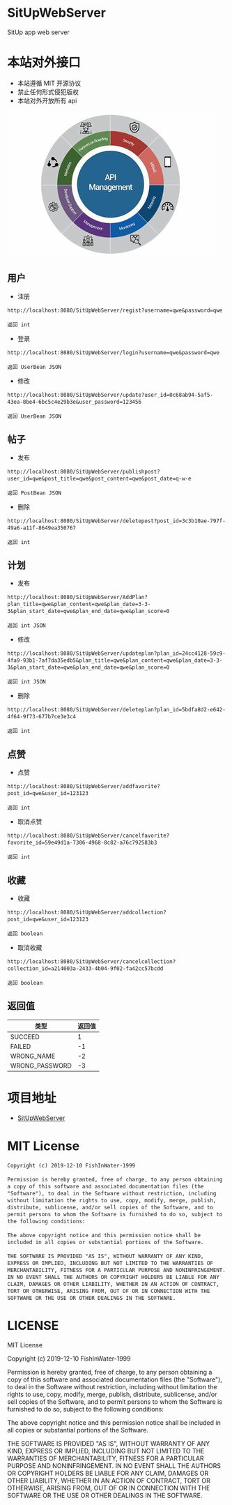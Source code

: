 # SitUpWebServer
SitUp app web server

# 本站对外接口

- 本站遵循 MIT 开源协议
- 禁止任何形式侵犯版权
- 本站对外开放所有 api 



![API](https://github.com/FishInWater-1999/SitUpWebServer/blob/master/WebContent/drawable/thVCGWHGMT.jpg)



## 用户

- 注册

```
http://localhost:8080/SitUpWebServer/regist?username=qwe&password=qwe

返回 int
```

- 登录

```
http://localhost:8080/SitUpWebServer/login?username=qwe&password=qwe

返回 UserBean JSON
```

- 修改

```
http://localhost:8080/SitUpWebServer/update?user_id=0c68ab94-5af5-43ea-8be4-6bc5c4e29b3e&user_password=123456

返回 UserBean JSON
```



## 帖子

- 发布

```
http://localhost:8080/SitUpWebServer/publishpost?user_id=qwe&post_title=qwe&post_content=qwe&post_date=q-w-e

返回 PostBean JSON
```

- 删除

```
http://localhost:8080/SitUpWebServer/deletepost?post_id=3c3b10ae-797f-49a6-a11f-8649ea350767

返回 int
```



## 计划

- 发布

```
http://localhost:8080/SitUpWebServer/AddPlan?plan_title=qwe&plan_content=qwe&plan_date=3-3-3&plan_start_date=qwe&plan_end_date=qwe&plan_score=0

返回 int JSON
```

- 修改

```
http://localhost:8080/SitUpWebServer/updateplan?plan_id=24cc4128-59c9-4fa9-93b1-7af7da35edb5&plan_title=qwe&plan_content=qwe&plan_date=3-3-3&plan_start_date=qwe&plan_end_date=qwe&plan_score=0

返回 int JSON
```

- 删除

```
http://localhost:8080/SitUpWebServer/deleteplan?plan_id=5bdfa8d2-e642-4f64-9f73-677b7ce3e3c4

返回 int
```



## 点赞

- 点赞

```
http://localhost:8080/SitUpWebServer/addfavorite?post_id=qwe&user_id=123123

返回 int

```

- 取消点赞

```
http://localhost:8080/SitUpWebServer/cancelfavorite?favorite_id=59e49d1a-7306-4968-8c82-a76c792583b3

返回 int

```



## 收藏

- 收藏

```
http://localhost:8080/SitUpWebServer/addcollection?post_id=qwe&user_id=123123

返回 boolean

```

- 取消收藏

```
http://localhost:8080/SitUpWebServer/cancelcollection?collection_id=a214003a-2433-4b04-9f02-fa42cc57bcdd

返回 boolean

```



## 返回值

| 类型           | 返回值 |
| -------------- | ------ |
| SUCCEED        | 1      |
| FAILED         | -1     |
| WRONG_NAME     | -2     |
| WRONG_PASSWORD | -3     |



# 项目地址

- [SitUpWebServer](https://github.com/FishInWater-1999/SitUpWebServer)



# MIT License

```
Copyright (c) 2019-12-10 FishInWater-1999

Permission is hereby granted, free of charge, to any person obtaining a copy of this software and associated documentation files (the "Software"), to deal in the Software without restriction, including without limitation the rights to use, copy, modify, merge, publish, distribute, sublicense, and/or sell copies of the Software, and to permit persons to whom the Software is furnished to do so, subject to the following conditions:

The above copyright notice and this permission notice shall be included in all copies or substantial portions of the Software.

THE SOFTWARE IS PROVIDED "AS IS", WITHOUT WARRANTY OF ANY KIND, EXPRESS OR IMPLIED, INCLUDING BUT NOT LIMITED TO THE WARRANTIES OF MERCHANTABILITY, FITNESS FOR A PARTICULAR PURPOSE AND NONINFRINGEMENT. IN NO EVENT SHALL THE AUTHORS OR COPYRIGHT HOLDERS BE LIABLE FOR ANY CLAIM, DAMAGES OR OTHER LIABILITY, WHETHER IN AN ACTION OF CONTRACT, TORT OR OTHERWISE, ARISING FROM, OUT OF OR IN CONNECTION WITH THE SOFTWARE OR THE USE OR OTHER DEALINGS IN THE SOFTWARE.

```



# LICENSE
MIT License

Copyright (c) 2019-12-10 FishInWater-1999

Permission is hereby granted, free of charge, to any person obtaining a copy
of this software and associated documentation files (the "Software"), to deal
in the Software without restriction, including without limitation the rights
to use, copy, modify, merge, publish, distribute, sublicense, and/or sell
copies of the Software, and to permit persons to whom the Software is
furnished to do so, subject to the following conditions:

The above copyright notice and this permission notice shall be included in all
copies or substantial portions of the Software.

THE SOFTWARE IS PROVIDED "AS IS", WITHOUT WARRANTY OF ANY KIND, EXPRESS OR
IMPLIED, INCLUDING BUT NOT LIMITED TO THE WARRANTIES OF MERCHANTABILITY,
FITNESS FOR A PARTICULAR PURPOSE AND NONINFRINGEMENT. IN NO EVENT SHALL THE
AUTHORS OR COPYRIGHT HOLDERS BE LIABLE FOR ANY CLAIM, DAMAGES OR OTHER
LIABILITY, WHETHER IN AN ACTION OF CONTRACT, TORT OR OTHERWISE, ARISING FROM,
OUT OF OR IN CONNECTION WITH THE SOFTWARE OR THE USE OR OTHER DEALINGS IN THE
SOFTWARE.
